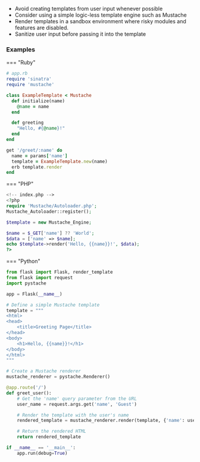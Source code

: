 - Avoid creating templates from user input whenever possible
- Consider using a simple logic-less template engine such as Mustache 
- Render templates in a sandbox environment where risky modules and features are disabled.
- Sanitize user input before passing it into the template

### Examples

=== "Ruby"
  ```ruby
  # app.rb
  require 'sinatra'
  require 'mustache'
  
  class ExampleTemplate < Mustache
    def initialize(name)
      @name = name
    end
  
    def greeting
      "Hello, #{@name}!"
    end
  end
  
  get '/greet/:name' do
    name = params['name']
    template = ExampleTemplate.new(name)
    erb template.render
  end
  ```

=== "PHP"
  ```php
  <!-- index.php -->
  <?php
  require 'Mustache/Autoloader.php';
  Mustache_Autoloader::register();
  
  $template = new Mustache_Engine;
  
  $name = $_GET['name'] ?? 'World';
  $data = ['name' => $name];
  echo $template->render('Hello, {{name}}!', $data);
  ?>
  ```

=== "Python"
  ```python
  from flask import Flask, render_template
  from flask import request
  import pystache
  
  app = Flask(__name__)
  
  # Define a simple Mustache template
  template = """
  <html>
  <head>
      <title>Greeting Page</title>
  </head>
  <body>
      <h1>Hello, {{name}}!</h1>
  </body>
  </html>
  """
  
  # Create a Mustache renderer
  mustache_renderer = pystache.Renderer()
  
  @app.route('/')
  def greet_user():
      # Get the 'name' query parameter from the URL
      user_name = request.args.get('name', 'Guest')
  
      # Render the template with the user's name
      rendered_template = mustache_renderer.render(template, {'name': user_name})
  
      # Return the rendered HTML
      return rendered_template
  
  if __name__ == '__main__':
      app.run(debug=True)
  ```